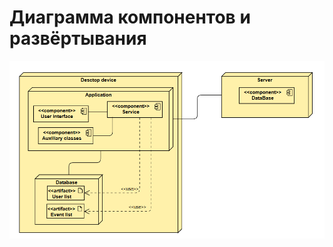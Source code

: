 # Диаграмма компонентов и развёртывания  

![Диаграмма компонентов и развёртывания](https://github.com/allapugacheva/EventsMap/blob/main/diagrams/images/deploymentDiagram.png) 